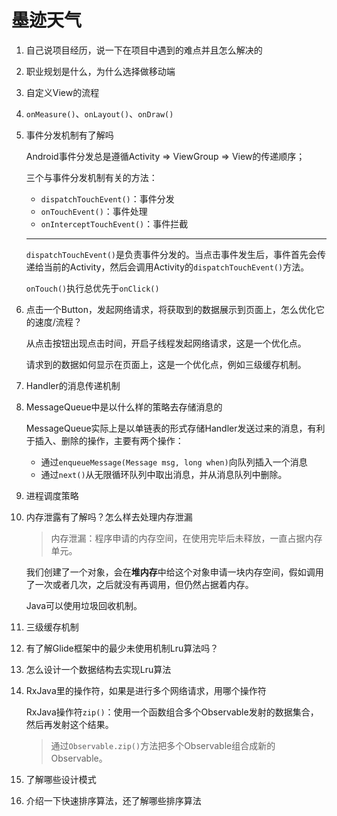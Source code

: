 # 墨迹天气

1. 自己说项目经历，说一下在项目中遇到的难点并且怎么解决的
2. 职业规划是什么，为什么选择做移动端
3. 自定义View的流程
4. `onMeasure()`、`onLayout()`、`onDraw()`
5. 事件分发机制有了解吗

    Android事件分发总是遵循Activity => ViewGroup => View的传递顺序；

    三个与事件分发机制有关的方法：

    * `dispatchTouchEvent()`：事件分发
    * `onTouchEvent()`：事件处理
    * `onInterceptTouchEvent()`：事件拦截

    ---

    `dispatchTouchEvent()`是负责事件分发的。当点击事件发生后，事件首先会传递给当前的Activity，然后会调用Activity的`dispatchTouchEvent()`方法。

    `onTouch()`执行总优先于`onClick()`

6. 点击一个Button，发起网络请求，将获取到的数据展示到页面上，怎么优化它的速度/流程？

    从点击按钮出现点击时间，开启子线程发起网络请求，这是一个优化点。

    请求到的数据如何显示在页面上，这是一个优化点，例如三级缓存机制。

7. Handler的消息传递机制
8. MessageQueue中是以什么样的策略去存储消息的

    MessageQueue实际上是以单链表的形式存储Handler发送过来的消息，有利于插入、删除的操作，主要有两个操作：

    * 通过`enqueueMessage(Message msg, long when)`向队列插入一个消息
    * 通过`next()`从无限循环队列中取出消息，并从消息队列中删除。

9.  进程调度策略
10. 内存泄露有了解吗？怎么样去处理内存泄漏

    > 内存泄漏：程序申请的内存空间，在使用完毕后未释放，一直占据内存单元。

    我们创建了一个对象，会在**堆内存**中给这个对象申请一块内存空间，假如调用了一次或者几次，之后就没有再调用，但仍然占据着内存。

    Java可以使用垃圾回收机制。

11. 三级缓存机制
12. 有了解Glide框架中的最少未使用机制Lru算法吗？
13. 怎么设计一个数据结构去实现Lru算法
14. RxJava里的操作符，如果是进行多个网络请求，用哪个操作符

    RxJava操作符`zip()`：使用一个函数组合多个Observable发射的数据集合，然后再发射这个结果。

    > 通过`Observable.zip()`方法把多个Observable组合成新的Observable。

15. 了解哪些设计模式
16. 介绍一下快速排序算法，还了解哪些排序算法